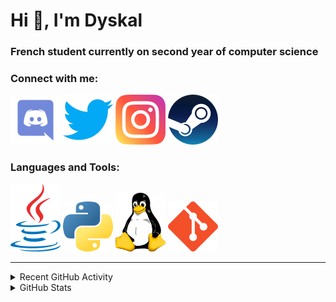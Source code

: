 # Hi 👋, I'm Dyskal

### French student currently on second year of computer science

### Connect with me:

![Discord](./images/discord.svg "Dyskal#9636")
[![Twitter](./images/twitter.svg "@dyskal")](https://twitter.com/dyskal)
[![Instagram](./images/insta.svg "@dyskal")](https://instagram.com/dyskal)
[![Steam](./images/steam.svg "dyskal")](https://steamcommunity.com/id/dyskal/)

### Languages and Tools:

[![Java](./images/java.svg)](https://www.oracle.com/java/)
[![Python](./images/python.svg)](https://www.python.org/)
![Linux](./images/linux.svg)
[![Git](./images/git.svg)](https://git-scm.com/)

---

<details>
<summary>Recent GitHub Activity</summary>

<!--START_SECTION:activity-->


1. 🎉 Merged PR [#49](https://github.com/Dyskal/TwitchPlayerOpener/pull/49) in [Dyskal/TwitchPlayerOpener](https://github.com/Dyskal/TwitchPlayerOpener)
2. 🎉 Merged PR [#38](https://github.com/Dyskal/DiscordRP/pull/38) in [Dyskal/DiscordRP](https://github.com/Dyskal/DiscordRP)
3. 🎉 Merged PR [#48](https://github.com/Dyskal/TwitchPlayerOpener/pull/48) in [Dyskal/TwitchPlayerOpener](https://github.com/Dyskal/TwitchPlayerOpener)
4. 🎉 Merged PR [#37](https://github.com/Dyskal/DiscordRP/pull/37) in [Dyskal/DiscordRP](https://github.com/Dyskal/DiscordRP)
5. 🎉 Merged PR [#47](https://github.com/Dyskal/TwitchPlayerOpener/pull/47) in [Dyskal/TwitchPlayerOpener](https://github.com/Dyskal/TwitchPlayerOpener)
5. 🎉 Merged PR [#16](https://github.com/Dyskal/DiscordRP/pull/16) in [Dyskal/DiscordRP](https://github.com/Dyskal/DiscordRP)
6. 🎉 Merged PR [#17](https://github.com/Dyskal/TwitchPlayerOpener/pull/17) in [Dyskal/TwitchPlayerOpener](https://github.com/Dyskal/TwitchPlayerOpener)

<!--END_SECTION:activity-->

</details>

<details>
<summary>GitHub Stats</summary>

![GitHub Stats](https://github-readme-stats.vercel.app/api/top-langs?username=dyskal&show_icons=true&locale=en&layout=compact&card_width=445&langs_count=10&hide_borders=true)
![GitHub Stats](https://github-readme-stats.vercel.app/api?username=dyskal&show_icons=true&locale=en&include_all_commits=true&hide_borders=true)
</details>

